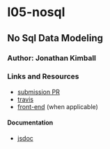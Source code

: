 # l05-nosql

## No Sql Data Modeling

### Author: Jonathan Kimball

### Links and Resources

* [submission PR](https://github.com/401-advanced-javascript-kimball/l05-nosql/pull/1)
* [travis](https://travis-ci.com/401-advanced-javascript-kimball/l05-nosql)
* [front-end](https://jk-401js-lab05.herokuapp.com) (when applicable)

#### Documentation

* [jsdoc](https://jk-401js-lab05.herokuapp.com/docs)

